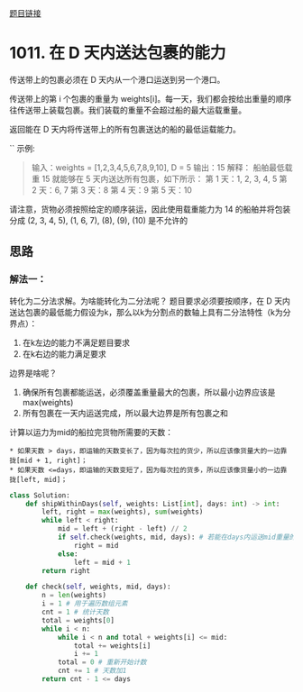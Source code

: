 [题目链接](https://leetcode-cn.com/problems/capacity-to-ship-packages-within-d-days/)
# 1011. 在 D 天内送达包裹的能力
传送带上的包裹必须在 D 天内从一个港口运送到另一个港口。

传送带上的第 i 个包裹的重量为 weights[i]。每一天，我们都会按给出重量的顺序往传送带上装载包裹。我们装载的重量不会超过船的最大运载重量。

返回能在 D 天内将传送带上的所有包裹送达的船的最低运载能力。

``
示例:
>输入：weights = [1,2,3,4,5,6,7,8,9,10], D = 5
输出：15
解释：
船舶最低载重 15 就能够在 5 天内送达所有包裹，如下所示：
第 1 天：1, 2, 3, 4, 5
第 2 天：6, 7
第 3 天：8
第 4 天：9
第 5 天：10

请注意，货物必须按照给定的顺序装运，因此使用载重能力为 14 的船舶并将包装分成 (2, 3, 4, 5), (1, 6, 7), (8), (9), (10) 是不允许的



## 思路

### 解法一：
转化为二分法求解。为啥能转化为二分法呢？
题目要求必须要按顺序，在 D 天内送达包裹的最低能力假设为k，那么以k为分割点的数轴上具有二分法特性（k为分界点）：
1. 在k左边的能力不满足题目要求
2. 在k右边的能力满足要求

边界是啥呢？

1. 确保所有包裹都能运送，必须覆盖重量最大的包裹，所以最小边界应该是max(weights)
2. 所有包裹在一天内运送完成，所以最大边界是所有包裹之和

计算以运力为mid的船拉完货物所需要的天数：

    * 如果天数 > days，即运输的天数变长了，因为每次拉的货少，所以应该像货量大的一边靠拢[mid + 1, right]；
    * 如果天数 <=days，即运输的天数变短了，因为每次拉的货多，所以应该像货量小的一边靠拢[left, mid]；

```python
class Solution:
    def shipWithinDays(self, weights: List[int], days: int) -> int:
        left, right = max(weights), sum(weights)
        while left < right:
            mid = left + (right - left) // 2
            if self.check(weights, mid, days): # 若能在days内运送mid重量的包裹
                right = mid
            else:
                left = mid + 1
        return right

    def check(self, weights, mid, days):
        n = len(weights)
        i = 1 # 用于遍历数组元素
        cnt = 1 # 统计天数
        total = weights[0]
        while i < n:
            while i < n and total + weights[i] <= mid:
                total += weights[i]
                i += 1
            total = 0 # 重新开始计数
            cnt += 1 # 天数加1
        return cnt - 1 <= days
```

